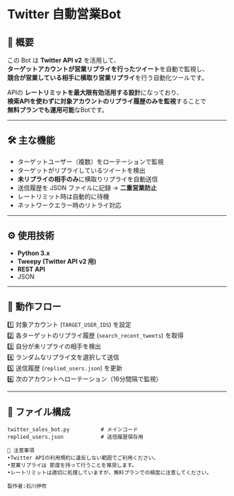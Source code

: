 # Twitter 自動営業Bot

## 📌 概要

この Bot は **Twitter API v2** を活用して、  
**ターゲットアカウントが営業リプライを行ったツイート**を自動で監視し、  
**競合が営業している相手に横取り営業リプライ**を行う自動化ツールです。  

APIの **レートリミットを最大限有効活用する設計**になっており、  
**検索APIを使わずに対象アカウントのリプライ履歴のみを監視**することで  
**無料プランでも運用可能**なBotです。  

---

## 🛠️ 主な機能

- ターゲットユーザー（複数）をローテーションで監視
- ターゲットがリプライしているツイートを検出
- **未リプライの相手のみ**に横取りリプライを自動送信
- 送信履歴を JSON ファイルに記録 → **二重営業防止**
- レートリミット時は自動的に待機
- ネットワークエラー時のリトライ対応

---

## ⚙️ 使用技術

- **Python 3.x**
- **Tweepy (Twitter API v2 用)**
- **REST API**
- JSON

---

## 🚀 動作フロー

1️⃣ 対象アカウント (`TARGET_USER_IDS`) を設定  
2️⃣ 各ターゲットのリプライ履歴 (`search_recent_tweets`) を取得  
3️⃣ 自分が未リプライの相手を検出  
4️⃣ ランダムなリプライ文を選択して送信  
5️⃣ 送信履歴 (`replied_users.json`) を更新  
6️⃣ 次のアカウントへローテーション（16分間隔で監視）  

---

## 📂 ファイル構成

```plaintext
twitter_sales_bot.py          # メインコード
replied_users.json            # 送信履歴保存用

🚧 注意事項
•Twitter APIの利用規約に違反しない範囲でご利用ください。
•営業リプライは 節度を持って行うことを推奨します。
•レートリミットは適切に処理していますが、無料プランでの頻度に注意してください。

製作者:石川伊吹
